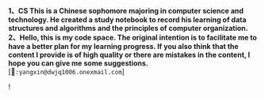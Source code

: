   **1、CS This is a Chinese sophomore majoring in computer science and technology. He created a study notebook to record his learning of data structures and algorithms and the principles of computer organization.​     
  2、Hello, this is my code space. The original intention is to facilitate me to have a better plan for my learning progress. If you also think that the content I provide is of high quality or there are mistakes in the content, I hope you can give me some suggestions.**
      \[📮`:yangxin@dwjq1006.onexmail.com`]

\![](https://github.com/useryxin/CS/blob/main/Image/lucas-k-wQLAGv4_OYs-unsplash.png)
